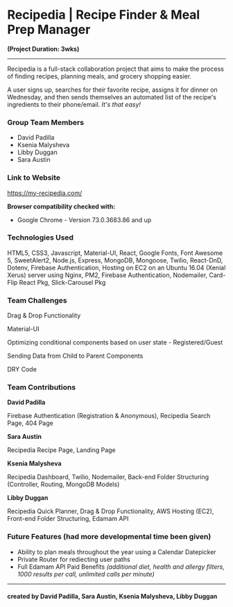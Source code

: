 # Recipedia | Recipe Finder & Meal Prep Manager

**(Project Duration: 3wks)**

---

Recipedia is a full-stack collaboration project that aims to make the process of
finding recipes, planning meals, and grocery shopping easier.

A user signs up, searches for their favorite recipe, assigns it for dinner on
Wednesday, and then sends themselves an automated list of the recipe's ingredients
to their phone/email. _It's that easy!_

### Group Team Members

- David Padilla
- Ksenia Malysheva
- Libby Duggan
- Sara Austin

### Link to Website

https://my-recipedia.com/

**Browser compatibility checked with:**

- Google Chrome - Version 73.0.3683.86 and up

### Technologies Used

HTML5, CSS3, Javascript, Material-UI, React, Google Fonts,
Font Awesome 5, SweetAlert2, Node.js, Express, MongoDB,
Mongoose, Twilio, React-DnD, Dotenv, Firebase Authentication,
Hosting on EC2 on an Ubuntu 16.04 (Xenial Xerus) server using Nginx,
PM2, Firebase Authentication, Nodemailer, Card-Flip React Pkg,
Slick-Carousel Pkg

### Team Challenges

Drag & Drop Functionality

Material-UI

Optimizing conditional components based on user state - Registered/Guest

Sending Data from Child to Parent Components

DRY Code

### Team Contributions

**David Padilla**

Firebase Authentication (Registration & Anonymous),
Recipedia Search Page, 404 Page

**Sara Austin**

Recipedia Recipe Page, Landing Page

**Ksenia Malysheva**

Recipedia Dashboard, Twilio, Nodemailer,
Back-end Folder Structuring (Controller, Routing, MongoDB Models)

**Libby Duggan**

Recipedia Quick Planner, Drag & Drop Functionality, AWS Hosting (EC2),
Front-end Folder Structuring, Edamam API

### Future Features (had more developmental time been given)

- Ability to plan meals throughout the year using a Calendar Datepicker
- Private Router for rediecting user paths
- Full Edamam API Paid Benefits
  _(additional diet, health and allergy filters, 1000 results per call, unlimited calls per minute)_

---

#### created by David Padilla, Sara Austin, Ksenia Malysheva, Libby Duggan
